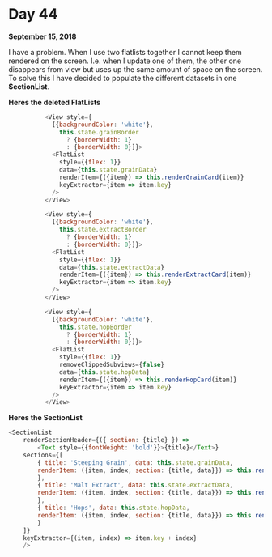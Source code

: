 # Day 44

**September 15, 2018** 

I have a problem. When I use two flatlists together I cannot keep them rendered on the screen. I.e. when I update one of them, the other one disappears from view but uses up the same amount of space on the screen. To solve this I have decided to populate the different datasets in one **SectionList**. 

**Heres the deleted FlatLists**
```js
          <View style={
            [{backgroundColor: 'white'},
              this.state.grainBorder
                ? {borderWidth: 1} 
                : {borderWidth: 0}]}>
            <FlatList
              style={{flex: 1}}
              data={this.state.grainData}
              renderItem={({item}) => this.renderGrainCard(item)}
              keyExtractor={item => item.key}
            />
          </View>

          <View style={
            [{backgroundColor: 'white'},
              this.state.extractBorder
                ? {borderWidth: 1} 
                : {borderWidth: 0}]}>
            <FlatList
              style={{flex: 1}}
              data={this.state.extractData}
              renderItem={({item}) => this.renderExtractCard(item)}
              keyExtractor={item => item.key}
            />
          </View>

          <View style={
            [{backgroundColor: 'white'},
              this.state.hopBorder
                ? {borderWidth: 1} 
                : {borderWidth: 0}]}>
            <FlatList
              style={{flex: 1}}
              removeClippedSubviews={false}
              data={this.state.hopData}
              renderItem={({item}) => this.renderHopCard(item)}
              keyExtractor={item => item.key}
            />
          </View>

```

**Heres the SectionList**
```js
<SectionList
    renderSectionHeader={({ section: {title} }) => 
        <Text style={{fontWeight: 'bold'}}>{title}</Text>}
    sections={[
        { title: 'Steeping Grain', data: this.state.grainData,
        renderItem: ({item, index, section: {title, data}}) => this.renderGrainCard(item)
        },
        { title: 'Malt Extract', data: this.state.extractData,
        renderItem: ({item, index, section: {title, data}}) => this.renderExtractCard(item)
        },
        { title: 'Hops', data: this.state.hopData,
        renderItem: ({item, index, section: {title, data}}) => this.renderHopCard(item)
        }
    ]}
    keyExtractor={(item, index) => item.key + index}
    />

```
